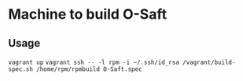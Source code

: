 Machine to build O-Saft
========


Usage
-------
`vagrant up`
`vagrant ssh -- -l rpm -i ~/.ssh/id_rsa /vagrant/build-spec.sh /home/rpm/rpmbuild O-Saft.spec`
